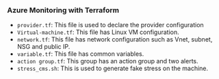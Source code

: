 ### Azure Monitoring with Terraform

-  `provider.tf`: This file is used to declare the provider configuration
-  `Virtual-machine.tf`: This file has Linux VM configuration.  
-  `network.tf`: This file has network configuration such as Vnet, subnet, NSG and public IP. 
-  `variable.tf`: This file has common variables.
-  `action group.tf`: This group has an action group and two alerts. 
-  `stress_cms.sh`: This is used to generate fake stress on the machine. 
 







